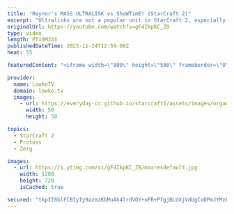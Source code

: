 ```yaml
---
title: "Reynor's MASS ULTRALISK vs ShoWTimE! (StarCraft 2)"
excerpt: "Ultralisks are not a popular unit in StarCraft 2, especially not in the Protoss versus Zerg match-up. In this game Reynor (Zerg) decides to suddenly transition towards them versus ShoWTimE. This SC2 match was played during the ESL Masters Winter European Regional Playoffs. Support my work: https://patreon.com/lowkotv"
originalUrl: https://youtube.com/watch?v=gF4IkpKC_Z8
type: video
length: PT19M35S
publishedDateTime: 2023-11-24T12:59:00Z
heat: 55

featuredContent: "<iframe width=\"800\" height=\"500\" frameborder=\"0\" src=\"https://www.youtube.com/embed/gF4IkpKC_Z8\" allow=\"accelerometer; autoplay; encrypted-media; gyroscope; picture-in-picture\" allowfullscreen></iframe>"

provider:
  name: LowkoTV
  domain: lowko.tv
  images:
    - url: https://everyday-cc.github.io/starcraft2/assets/images/organizations/lowko.tv-50x50.jpg
      width: 50
      height: 50

topics:
  - StarCraft 2
  - Protoss
  - Zerg

images:
  - url: https://i.ytimg.com/vi/gF4IkpKC_Z8/maxresdefault.jpg
    width: 1280
    height: 720
    isCached: true

secured: "tkpIT8blFCBIyIy9azmzKbMuAk4lrdVOY+nFR+PfgjBLUXjVdUgCoDPmJYMzbuy7EQHAgA/2lriCe7wk/aA12M/l3Z1fZgTcBlzArdjUCjarZyxz4MR2cuuxx6TTI5RgxXU5i/KVbq10xtc0oLSHd9uRycGmp+5EAZl/3lMz0qPLjB4lvw7F6z2Jmw0bDispZhDN0g6Z+7hKRwfCB4r8F4lYSjTvZCqu73jViFSni2eR2p44z3MQpaSfHlLeSyf7y5L8Wirfr7EC4hc/o8XqWpbfXKer56Kef0UHQDT1MWEhf3zXRHbuHKj4beId/MPBZ70cBoBWsWCPSjW5vWeWZZCWx5TpL7EViK1/Z/sQMhufQz+Pd/yUlzdq/Z7ZXxojuDLT0EqeexnwCNIzuvgXp0cELIwJ2c4jIDQ6eDJ4eEs=;J1BXB3YMWYToxhW2ZptlwA=="
---
```


